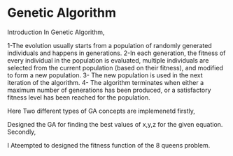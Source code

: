 # Genetic Algorithm
Introduction
In Genetic Algorithm,

1-The evolution usually starts from a population of randomly generated individuals and happens in generations. 
2-In each generation, the fitness of every individual in the population is evaluated, multiple
individuals are selected from the current population (based on their fitness), and modified
to form a new population.
3- The new population is used in the next iteration of the algorithm. 
4- The algorithm terminates when either a maximum number of generations has been
produced, or a satisfactory fitness level has been reached for the population.



Here Two different types of GA concepts are implemenetd 
firstly,

Designed the GA for finding the best values of x,y,z for the given equation.
Secondly,

 I Ateempted to designed the fitness function of the 8 queens problem.
